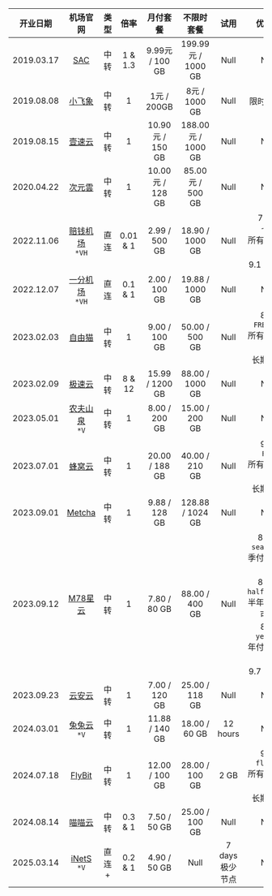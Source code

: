 <markdown-accessiblity-table data-catalyst=""><table tabindex="0">
<thead>
<tr>
<th align="center">开业日期</th>
<th align="center">机场官网</th>
<th align="center">类型</th>
<th align="center">倍率</th>
<th align="center">月付套餐</th>
<th align="center">不限时套餐</th>
<th align="center">试用</th>
<th align="center">优惠券</th>
</tr>
</thead>
<tbody>
<tr>
<td align="center">2019.03.17</td>
<td align="center"><a href="https://sachk.189.cam/register?code=1YIbUxet" rel="nofollow">SAC</a></td>
<td align="center">中转</td>
<td align="center">1 &amp; 1.3</td>
<td align="center">9.99元 / 100 GB</td>
<td align="center">199.99元 / 1000 GB</td>
<td align="center">Null</td>
<td align="center">Null</td>
</tr>
<td align="center">2019.08.08</td>
<td align="center"><a href="https://www.xiaofeixiang.vip/#/register" rel="nofollow">小飞象</a></td>
<td align="center">中转</td>
<td align="center">1</td>
<td align="center">1元 / 200GB</td>
<td align="center">8元 / 1000 GB</td>
<td align="center">Null</td>
<td align="center">限时1元购</td>
</tr>
<tr>
<td align="center">2019.08.15</td>
<td align="center"><a href="https://www.onesy1.cc/auth/register?code=R4Lm" rel="nofollow">壹速云</a></td>
<td align="center">中转</td>
<td align="center">1</td>
<td align="center">10.90元 / 150 GB</td>
<td align="center">188.00元 / 1000 GB</td>
<td align="center">Null</td>
<td align="center">Null</td>
</tr>
<tr>
<td align="center">2020.04.22</td>
<td align="center"><a href="https://ciyy.me/#/register?code=tsL8Me6h" rel="nofollow">次元雲</a></td>
<td align="center">中转</td>
<td align="center">1</td>
<td align="center">10.00元 / 128 GB</td>
<td align="center">85.00元 / 500 GB</td>
<td align="center">Null</td>
<td align="center">Null</td>
</tr>
<tr>
<td align="center">2022.11.06</td>
<td align="center"><a href="https://xn--mes358aby2apfg.com/#/register?code=e3c70bPe" rel="nofollow">赔钱机场</a><br><code>*VH</code></td>
<td align="center">直连</td>
<td align="center">0.01 &amp; 1</td>
<td align="center">2.99 / 500 GB</td>
<td align="center">18.90 / 1000 GB</td>
<td align="center">Null</td>
<td align="center">75 折<br><code>七夕</code><br>所有套餐可用<br>9.1 前有效</td>
</tr>
<tr>
<td align="center">2022.12.07</td>
<td align="center"><a href="https://xn--4gqx1hgtfdmt.com/#/register?code=ziP4woeh" rel="nofollow">一分机场</a><br><code>*VH</code></td>
<td align="center">直连</td>
<td align="center">0.1 &amp; 1</td>
<td align="center">2.00 / 100 GB</td>
<td align="center">19.88 / 1000 GB</td>
<td align="center">Null</td>
<td align="center">Null</td>
</tr>
<tr>
<td align="center">2023.02.03</td>
<td align="center"><a href="https://us.freecat.cloud/register?code=8S3V1vsr" rel="nofollow">自由猫</a></td>
<td align="center">中转</td>
<td align="center">1</td>
<td align="center">9.00 / 100 GB</td>
<td align="center">50.00 / 500 GB</td>
<td align="center">Null</td>
<td align="center">8 折<br><code>FREECAT</code><br>所有套餐可用<br>长期有效</td>
</tr>
<tr>
<td align="center">2023.02.09</td>
<td align="center"><a href="https://w4.rouhe88.com/#/register?code=4nCrjaUd" rel="nofollow">极速云</a></td>
<td align="center">中转</td>
<td align="center">8 &amp; 12</td>
<td align="center">15.99 / 1200 GB</td>
<td align="center">88.00 / 1000 GB</td>
<td align="center">Null</td>
<td align="center">Null</td>
</tr>
<tr>
<td align="center">2023.05.01</td>
<td align="center"><a href="https://www.nfsq.us/#/register?code=HvoPMFli" rel="nofollow">农夫山泉</a><br><code>*V</code></td>
<td align="center">中转</td>
<td align="center">1</td>
<td align="center">8.00 / 200 GB</td>
<td align="center">15.00 / 200 GB</td>
<td align="center">Null</td>
<td align="center">Null</td>
</tr>
<tr>
<td align="center">2023.07.01</td>
<td align="center"><a href="https://api.fwcloud.life/auth/register?code=DZzGx5" rel="nofollow">蜂窝云</a></td>
<td align="center">中转</td>
<td align="center">1</td>
<td align="center">20.00 / 188 GB</td>
<td align="center">40.00 / 210 GB</td>
<td align="center">Null</td>
<td align="center">9 折<br><code>FW9</code><br>所有套餐可用<br>长期有效</td>
</tr>
<tr>
<td align="center">2023.09.01</td>
<td align="center"><a href="https://ww1.638242.xyz/#/register?code=MzTl1fEj" rel="nofollow">Metcha</a></td>
<td align="center">中转</td>
<td align="center">1</td>
<td align="center">9.88 / 128 GB</td>
<td align="center">128.88 / 1024 GB</td>
<td align="center">Null</td>
<td align="center">Null</td>
</tr>
<tr>
<td align="center">2023.09.12</td>
<td align="center"><a href="https://m78star.cloud/#/register?code=7IWr2dOP" rel="nofollow">M78星云</a></td>
<td align="center">中转</td>
<td align="center">1</td>
<td align="center">7.80 / 80 GB</td>
<td align="center">88.00 / 400 GB</td>
<td align="center">Null</td>
<td align="center">85 折<br><code>season85</code><br>季付套餐可用<br>82 折<br><code>halfyear82</code><br>半年付套餐可用<br>8 折<br><code>year80</code><br>年付套餐可用<br>9.7 前有效</td>
</tr>
<tr>
<td align="center">2023.09.23</td>
<td align="center"><a href="https://yay520.com/login/?code=zE8rnA2S" rel="nofollow">云安云</a></td>
<td align="center">中转</td>
<td align="center">1</td>
<td align="center">7.00 / 120 GB</td>
<td align="center">25.00 / 118 GB</td>
<td align="center">Null</td>
<td align="center">Null</td>
</tr>
<tr>
<td align="center">2024.03.01</td>
<td align="center"><a href="https://www.tutuyun.uk/auth/register?code=QKEtXiLs" rel="nofollow">兔兔云</a><br><code>*V</code></td>
<td align="center">中转</td>
<td align="center">1</td>
<td align="center">11.88 / 140 GB</td>
<td align="center">18.00 / 60 GB</td>
<td align="center">12 hours</td>
<td align="center">Null</td>
</tr>
<tr>
<td align="center">2024.07.18</td>
<td align="center"><a href="https://flybit.vip/#/register?code=HpHWTZX1" rel="nofollow">FlyBit</a></td>
<td align="center">中转</td>
<td align="center">1</td>
<td align="center">12.00 / 100 GB</td>
<td align="center">28.00 / 100 GB</td>
<td align="center">2 GB</td>
<td align="center">9 折<br><code>flybit</code><br>所有套餐可用<br>长期有效</td>
</tr>
<tr>
<td align="center">2024.08.14</td>
<td align="center"><a href="https://dash.nyanss20250507.lat/register?code=dfsKFF7s" rel="nofollow">喵喵云</a></td>
<td align="center">中转</td>
<td align="center">0.3 &amp; 1</td>
<td align="center">7.50 / 50 GB</td>
<td align="center">25.00 / 100 GB</td>
<td align="center">Null</td>
<td align="center">Null</td>
</tr>
<tr>
<td align="center">2025.03.14</td>
<td align="center"><a href="https://inets.io/#/register?code=DpHxThbX" rel="nofollow">iNetS</a><br><code>*V</code></td>
<td align="center">直连<br>+</td>
<td align="center">0.2 &amp; 1</td>
<td align="center">4.90 / 50 GB</td>
<td align="center">Null</td>
<td align="center">7 days<br>极少节点</td>
<td align="center">Null</td>
</tr>
</tbody>
</table></markdown-accessiblity-table>
